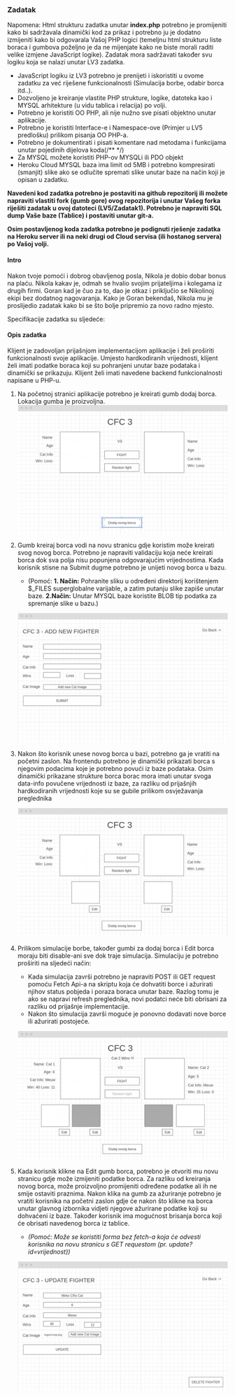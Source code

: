### Zadatak

Napomena: Html strukturu zadatka unutar **index.php** potrebno je promijeniti kako bi sadržavala dinamički kod za prikaz i potrebno ju je dodatno izmijeniti kako bi odgovarala Vašoj PHP logici (temeljnu html strukturu liste boraca i gumbova poželjno je da ne mijenjate kako ne biste morali raditi velike izmjene JavaScript logike). Zadatak mora sadržavati također svu logiku koja se nalazi unutar LV3 zadatka.

- JavaScript logiku iz LV3 potrebno je prenijeti i iskoristiti u ovome zadatku za već riješene funkcionalnosti (Simulacija borbe, odabir borca itd..).
- Dozvoljeno je kreiranje vlastite PHP strukture, logike, datoteka kao i MYSQL arhitekture (u vidu tablica i relacija) po volji.
- Potrebno je koristiti OO PHP, ali nije nužno sve pisati objektno unutar aplikacije.
- Potrebno je koristiti Interface-e i Namespace-ove (Primjer u LV5 predlošku) prilikom pisanja OO PHP-a.
- Potrebno je dokumentirati i pisati komentare nad metodama i funkcijama unutar pojedinih dijelova koda(/** */) 
- Za MYSQL možete koristiti PHP-ov MYSQLi ili PDO objekt
- Heroku Cloud MYSQL baza ima limit od 5MB i potrebno kompresirati (smanjit) slike ako se odlučite spremati slike unutar baze na način koji je opisan u zadatku.

**Navedeni kod zadatka potrebno je postaviti na github repozitorij ili možete napraviti vlastiti fork (gumb gore) ovog repozitorija i unutar Vašeg forka riješiti zadatak u ovoj datoteci (LV5/Zadatak1). Potrebno je napraviti SQL dump Vaše baze (Tablice) i postaviti unutar git-a.**

**Osim postavljenog koda zadatka potrebno je podignuti rješenje zadatka na Heroku server ili na neki drugi od Cloud servisa (ili hostanog servera) po Vašoj volji.**


#### Intro

Nakon tvoje pomoći i dobrog obavljenog posla, Nikola je dobio dobar bonus na plaću. Nikola kakav je, odmah se hvalio svojim prijateljima i kolegama iz drugih firmi. Goran kad je čuo za to, dao je otkaz i priključio se Nikolinoj ekipi bez dodatnog nagovaranja. Kako je Goran bekendaš, Nikola mu je proslijedio zadatak kako bi se što bolje pripremio za novo radno mjesto.

Specifikacije zadatka su sljedeće:


#### Opis zadatka

Klijent je zadovoljan prijašnjom implementacijom aplikacije i želi proširiti funkcionalnosti svoje aplikacije. Umjesto hardkodiranih vrijednosti, klijent želi imati podatke boraca koji su pohranjeni unutar baze podataka i dinamički se prikazuju. Klijent želi imati navedene backend funkcionalnosti napisane u PHP-u.

1. Na početnoj stranici aplikacije potrebno je kreirati gumb dodaj borca. Lokacija gumba je proizvoljna.
    ![01](./docs/01.png)

2. Gumb kreiraj borca vodi na novu stranicu gdje koristim može kreirati svog novog borca. Potrebno je napraviti validaciju koja neće kreirati borca dok sva polja nisu popunjena odgovarajućim vrijednostima. Kada korisnik stisne na Submit dugme potrebno je unijeti novog borca u bazu. 
   - (Pomoć: **1. Način:** Pohranite sliku u određeni direktorij korištenjem $_FILES superglobalne varijable, a zatim putanju slike zapiše unutar baze. **2.Način:** Unutar MYSQL baze koristite BLOB tip podatka za spremanje slike u bazu.)
  
   ![02](./docs/02.png)

3. Nakon što korisnik unese novog borca u bazi, potrebno ga je vratiti na početni zaslon. Na frontendu potrebno je dinamički prikazati borca s njegovim podacima koje je potrebno povući iz baze podataka. Osim dinamički prikazane strukture borca borac mora imati unutar svoga data-info povučene vrijednosti iz baze, za razliku od prijašnjih hardkodiranih vrijednosti koje su se gubile prilikom osvježavanja preglednika
   
   ![03](./docs/03.png)

4. Prilikom simulacije borbe, također gumbi za dodaj borca i Edit borca moraju biti disable-ani sve dok traje simulacija. Simulaciju je potrebno proširiti na sljedeći način:
    - Kada simulacija završi potrebno je napraviti POST ili GET request pomoću Fetch Api-a na skriptu koja će dohvatiti borce i ažurirati njihov status pobjeda i poraza boraca unutar baze. Razlog tomu je ako se napravi refresh preglednika, novi podatci neće biti obrisani za razliku od prijašnje implementacije.
    - Nakon što simulacija završi moguće je ponovno dodavati nove borce ili ažurirati postojeće.

    ![04](./docs/04.png)


5. Kada korisnik klikne na Edit gumb borca, potrebno je otvoriti mu novu stranicu gdje može izmijeniti podatke borca. Za razliku od kreiranja novog borca, može proizvoljno promijeniti određene podatke ali ih ne smije ostaviti praznima. Nakon klika na gumb za ažuriranje potrebno je vratiti korisnika na početni zaslon gdje će nakon što klikne na borca unutar glavnog izbornika vidjeti njegove ažurirane podatke koji su dohvaćeni iz baze. Također korisnik ima mogućnost brisanja borca koji će obrisati navedenog borca iz tablice.
    - *(Pomoć: Može se koristiti forma bez fetch-a koja će odvesti korisnika na novu stranicu s GET requestom (pr. update?id=vrijednost))*
  
    ![06](./docs/06.png)



